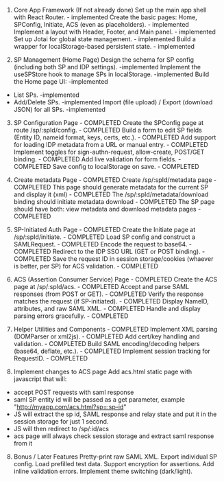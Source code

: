 1. Core App Framework (If not already done)
Set up the main app shell with React Router. - implemented
Create the basic pages: Home, SPConfig, Initiate, ACS (even as placeholders).  - implemented
Implement a layout with Header, Footer, and Main panel.  - implemented
Set up Jotai for global state management.  - implemented
Build a wrapper for localStorage-based persistent state.  - implemented

2. SP Management (Home Page)
Design the schema for SP config (including both SP and IDP settings). -implemented
Implement the useSPStore hook to manage SPs in localStorage. -implemented
Build the Home page UI:  -implemented
- List SPs. -implemented
- Add/Delete SPs. -implemented
Import (file upload) / Export (download JSON) for all SPs. -implemented

3. SP Configuration Page - COMPLETED
Create the SPConfig page at route /sp/:spId/config. - COMPLETED
Build a form to edit SP fields (Entity ID, nameid format, keys, certs, etc.). - COMPLETED
Add support for loading IDP metadata from a URL or manual entry. - COMPLETED
Implement toggles for sign-authn-request, allow-create, POST/GET binding. - COMPLETED
Add live validation for form fields. - COMPLETED
Save config to localStorage on save. - COMPLETED

4. Create metadata Page - COMPLETED
Create /sp/:spId/metadata page - COMPLETED
This page should generate metadata for the current SP and display it (xml) - COMPLETED
The /sp/:spId/metadata/download binding should initiate metadata download - COMPLETED
The SP page should have both: view metadata and download metadata pages - COMPLETED

5. SP-Initiated Auth Page - COMPLETED
Create the Initiate page at /sp/:spId/initiate. - COMPLETED
Load SP config and construct a SAMLRequest. - COMPLETED
Encode the request to base64. - COMPLETED
Redirect to the IDP SSO URL (GET or POST binding). - COMPLETED
Save the request ID in session storage/cookies (whaever is better, per SP) for ACS validation. - COMPLETED

6. ACS (Assertion Consumer Service) Page - COMPLETED
Create the ACS page at /sp/:spId/acs. - COMPLETED
Accept and parse SAML responses (from POST or GET). - COMPLETED
Verify the response matches the request (if SP-initiated). - COMPLETED
Display NameID, attributes, and raw SAML XML. - COMPLETED
Handle and display parsing errors gracefully. - COMPLETED

7. Helper Utilities and Components - COMPLETED
Implement XML parsing (DOMParser or xml2js). - COMPLETED
Add cert/key handling and validation. - COMPLETED
Build SAML encoding/decoding helpers (base64, deflate, etc.). - COMPLETED
Implement session tracking for RequestID. - COMPLETED

8. Implement changes to ACS page
Add acs.html static page with javascript that will:
- accept POST requests with saml response
- saml SP entity id will be passed as a get parameter, example "http://myapp.com/acs.html?sp=:sp-id"
- JS will extract the sp id, SAML response and relay state and put it in the session storage for just 1 second.
- JS will then redirect to /sp/:id/acs
- acs page will always check session storage and extract saml response from it

8. Bonus / Later Features
Pretty-print raw SAML XML.
Export individual SP config.
Load prefilled test data.
Support encryption for assertions.
Add inline validation errors.
Implement theme switching (dark/light).